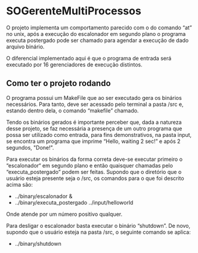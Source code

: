 # SOGerenteMultiProcessos
 
 O projeto implementa um comportamento parecido com o do comando “at” no unix, após a execução do escalonador em segundo plano o programa executa postergado pode ser chamado para agendar a execução de dado arquivo binário. 
 
 O diferencial implementado aqui é que o programa de entrada será executado por 16 gerenciadores de execução distintos.


## Como ter o projeto rodando
 
 O programa possui um MakeFile que ao ser executado gera os binários necessários. Para tanto, deve ser acessado pelo terminal a pasta /src e, estando dentro dela, o comando “makefile” chamado.

 Tendo os binários gerados é importante perceber que, dada a natureza desse projeto, se faz necessária a presença de um outro programa que possa ser utilizado como entrada, para fins demonstrativos, na pasta input, se encontra um programa que imprime “Hello, waiting 2 sec!” e após 2 segundos, "Done!".

 Para executar os binários da forma correta deve-se executar primeiro o “escalonador“ em segundo plano e então quaisquer chamadas pelo “executa_postergado” podem ser feitas. Supondo que o diretório que o usuário esteja presente seja o /src, os comandos para o que foi descrito acima são:
 
 * ../binary/escalonador &
 * ../binary/executa_postergado <X segundos> ../input/helloworld
 
 Onde <X segundo> atende por um número positivo qualquer.
 
 Para desligar o escalonador basta executar o binário “shutdown”. De novo, supondo que o usuário esteja na pasta /src, o seguinte comando se aplica:
 
 * ../binary/shutdown
